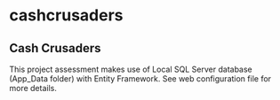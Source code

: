 # cashcrusaders
 Cash Crusaders
 --------------------------------------------------------------------------------
 This project assessment makes use of Local SQL Server database (App_Data folder) with Entity Framework. See web configuration file for more details.
